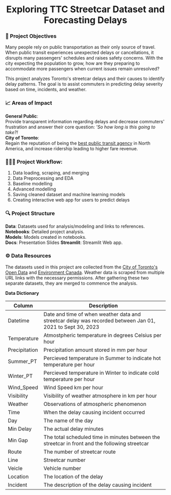 <div align="center">
  <h1> Exploring TTC Streetcar Dataset and Forecasting Delays </h1>
</div>

### 🚂 Project Objectives 

Many people rely on public transportation as their only source of travel. When public transit experiences unexpected delays or cancellations, it disrupts many passengers' schedules and raises safety concerns. With the city expecting the population to grow, how are they preparing to accommodate more passengers when current issues remain unresolved?

This project analyzes Toronto's streetcar delays and their causes to identify delay patterns. The goal is to assist commuters in predicting delay severity based on time, incidents, and weather.

### 📈 Areas of Impact 

**General Public**:   
Provide transparent information regarding delays and decrease commuters' frustration and answer their core question: *'So how long is this going to take?!*  
**City of Toronto**:  
Regain the reputation of being the [best public transit agency](https://www.ttc.ca/news/2017/June/TTC-named-North-Americas-best-transit-agency-for-2017#:~:text=The%20TTC%20has%20been%20named,of%20the%20people%20of%20Toronto) in North America, and increase ridership leading to higher fare revenue.  

### 🏄🏼‍♂️ Project Workflow:

1. Data loading, scraping, and merging 
2. Data Preprocessing and EDA
3. Baseline modelling
4. Advanced modelling
5. Saving cleaned dataset and machine learning models
6. Creating interactive web app for users to predict delays

### 🔍 Project Structure  
**Data**: Datasets used for analysis/modeling and links to references.    
**Notebooks**: Detailed project analysis.   
**Models**: Models created in notebooks.   
**Docs**: Presentation Slides
**Streamlit**: Streamlit Web app.

### ⚙️ Data Resources 
The datasets used in this project are collected from the [City of Toronto's Open Data](https://open.toronto.ca/dataset/ttc-streetcar-delay-data/) and [Environment Canada](https://climate.weather.gc.ca/climate_data/hourly_data_e.html?hlyRange=2009-12-10%7C2023-10-03&dlyRange=2010-02-02%7C2023-10-02&mlyRange=%7C&StationID=48549&Prov=ON&urlExtension=_e.html&searchType=stnProv&optLimit=yearRange&StartYear=2022&EndYear=2023&selRowPerPage=25&Line=179&lstProvince=ON&timeframe=1&time=LST&time=LST&Year=2021&Month=1&Day=13#). Weather data is scraped from multiple URL links with the necessary permissions. After gathering these two separate datasets, they are merged to commence the analysis. 

**Data Dictionary**  

| Column | Description |
| --- | --- |
| Datetime | Date and time of when weather data and streetcar delay was recorded between Jan 01, 2021 to Sept 30, 2023 |
| Temperature | Atmostpheric temperature in degrees Celsius per hour |
| Precipitation | Precipitation amount stored in mm per hour |
| Summer_PT | Percieved temperature in Summer to indicate hot temperature per hour |
| Winter_PT | Percieved temperature in Winter to indicate cold temperature per hour |
| Wind_Speed | Wind Speed km per hour |
| Visibility | Visibility of weather atmosphere in km per hour |
| Weather | Observations of atmospheric phenomenon |
| Time | When the delay causing incident occurred |
| Day | The name of the day |
| Min Delay | The actual delay minutes |
| Min Gap | The total scheduled time in minutes between the streetcar in front and the following streetcar | 
| Route | The number of streetcar route | 
| Line | Streetcar number | 
| Veicle | Vehicle number | 
| Location | The location of the delay | 
| Incident | The description of the delay causing incident | 
